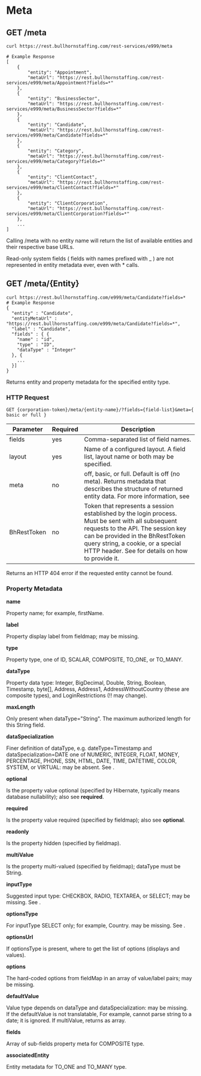 # Meta

## <span class="tag">GET</span> /meta

``` shell
curl https://rest.bullhornstaffing.com/rest-services/e999/meta

# Example Response
[
    {
        "entity": "Appointment",
        "metaUrl": "https://rest.bullhornstaffing.com/rest-services/e999/meta/Appointment?fields=*"
    },
    {
        "entity": "BusinessSector",
        "metaUrl": "https://rest.bullhornstaffing.com/rest-services/e999/meta/BusinessSector?fields=*"
    },
    {
        "entity": "Candidate",
        "metaUrl": "https://rest.bullhornstaffing.com/rest-services/e999/meta/Candidate?fields=*"
    },
    {
        "entity": "Category",
        "metaUrl": "https://rest.bullhornstaffing.com/rest-services/e999/meta/Category?fields=*"
    },
    {
        "entity": "ClientContact",
        "metaUrl": "https://rest.bullhornstaffing.com/rest-services/e999/meta/ClientContact?fields=*"
    },
    {
        "entity": "ClientCorporation",
        "metaUrl": "https://rest.bullhornstaffing.com/rest-services/e999/meta/ClientCorporation?fields=*"
    },
    ...
]
```

Calling /meta with no entity name will return the list of available entities and their respective base URLs.  

Read-only system fields ( fields with names prefixed with _ ) are not represented in entity metadata ever, even with * calls.

##  <span class="tag">GET</span> /meta/{Entity}

``` shell
curl https://rest.bullhornstaffing.com/e999/meta/Candidate?fields=*
# Example Response
{
  "entity" : "Candidate",
  "entityMetaUrl" : "https://rest.bullhornstaffing.com/e999/meta/Candidate?fields=*",
  "label" : "Candidate",
  "fields" : { {
    "name" : "id",
    "type" : "ID",
    "dataType" : "Integer"
  }, {
    ...
  }]
}
```

Returns entity and property metadata for the specified entity type.

### HTTP Request

`GET {corporation-token}/meta/{entity-name}/?fields={field-list}&meta={ basic or full }`

Parameter | Required | Description
------ | -------- | -----
fields | yes | Comma-separated list of field names.
layout | yes | Name of a configured layout. A field list, layout name or both may be specified.
meta | no | off, basic, or full. Default is off (no meta). Returns metadata that describes the structure of returned entity data. For more information, see
BhRestToken | no | Token that represents a session established by the login process. Must be sent with all subsequent requests to the API. The session key can be provided in the BhRestToken query string, a cookie, or a special HTTP header. See for details on how to provide it.

<aside class="warning">Returns an HTTP 404 error if the requested entity cannot be found.</aside>

### Property Metadata

**name**

Property name; for example, firstName.

**label**

Property display label from fieldmap; may be missing.

**type**

Property type, one of ID, SCALAR, COMPOSITE, TO_ONE, or TO_MANY.

**dataType**

Property data type: Integer, BigDecimal, Double, String, Boolean, Timestamp, byte[], Address, Address1, AddressWithoutCountry (these are composite types), and LoginRestrictions (!! may change).

**maxLength**

Only present when dataType="String". The maximum authorized length for this String field.

**dataSpecialization**

Finer definition of dataType, e.g. dateType=Timestamp and dataSpecialization=DATE one of NUMERIC, INTEGER, FLOAT, MONEY, PERCENTAGE, PHONE, SSN, HTML, DATE, TIME, DATETIME, COLOR, SYSTEM, or VIRTUAL: may be absent. See .

**optional**

Is the property value optional (specified by Hibernate, typically means database nullability); also see **required**.

**required**

Is the property value required (specified by fieldmap); also see **optional**.

**readonly**

Is the property hidden (specified by fieldmap).

**multiValue**

Is the property multi-valued (specified by fieldmap); dataType must be String.

**inputType**

Suggested input type: CHECKBOX, RADIO, TEXTAREA, or SELECT; may be missing. See .

**optionsType**

For inputType SELECT only; for example, Country. may be missing. See .

**optionsUrl**

If optionsType is present, where to get the list of options (displays and values).

**options**

The hard-coded options from fieldMap in an array of value/label pairs; may be missing.

**defaultValue**

Value type depends on dataType and dataSpecialization: may be missing.   
If the defaultValue is not translatable, For example, cannot parse string to a date; it is ignored. If multiValue, returns as array.

**fields**

Array of sub-fields property meta for COMPOSITE type.

**associatedEntity**

Entity metadata for TO_ONE and TO_MANY type.
